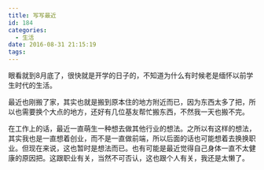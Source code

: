 ```yaml
---
title: 写写最近
id: 184
categories:
  - 生活
date: 2016-08-31 21:15:19
tags:
---
```


眼看就到8月底了，很快就是开学的日子的，不知道为什么有时候老是缅怀以前学生时代的生活。

最近也刚搬了家，其实也就是搬到原本住的地方附近而已，因为东西太多了把，所以也需要换个大点的地方，还好有几位基友帮忙搬东西，不然我一天也搬不完。

在工作上的话，最近一直萌生一种想去做其他行业的想法。之所以有这样的想法，其实我也是一直想着创业，而不是一直做前端，所以后面的话也可能想着去换换职业。但现在来说，这也暂时是想法而已。也有可能是最近觉得自己身体一直不太健康的原因把。这跟职业有关，当然不可否认，这也跟个人有关，我还是太懒了。

 
